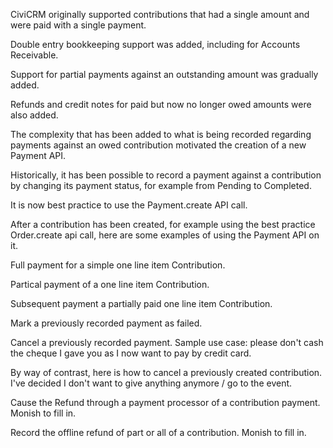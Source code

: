 CiviCRM originally supported contributions that had a single amount and were paid with a single payment. 

Double entry bookkeeping support was added, including for Accounts Receivable. 

Support for partial payments against an outstanding amount was gradually added. 

Refunds and credit notes for paid but now no longer owed amounts were also added.

The complexity that has been added to what is being recorded regarding payments against an owed contribution motivated the creation of a new Payment API.

Historically, it has been possible to record a payment against a contribution by changing its payment status, for example from Pending to Completed. 

It is now best practice to use the Payment.create API call.

After a contribution has been created, for example using the best practice Order.create api call, here are some examples of using the Payment API on it.

Full payment for a simple one line item Contribution.


Partical payment of a one line item Contribution.


Subsequent payment a partially paid one line item Contribution.


Mark a previously recorded payment as failed.


Cancel a previously recorded payment. Sample use case: please don't cash the cheque I gave you as I now want to pay by credit card.


By way of contrast, here is how to cancel a previously created contribution. I've decided I don't want to give anything anymore / go to the event.


Cause the Refund through a payment processor of a contribution payment. Monish to fill in.


Record the offline refund of part or all of a contribution. Monish to fill in.




